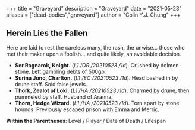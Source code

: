 +++ 
title = "Graveyard" 
description = "Graveyard" 
date = "2021-05-23" 
aliases = ["dead-bodies","graveyard"] 
author = "Colin Y.J. Chung" 
+++

## Herein Lies the Fallen

Here are laid to rest the careless many, the rash, the unwise... those who met their maker upon a foolish... and quite likely, an avoidable decision.

* **Ser Ragnarok, Knight.** (_L1 /OR /20210523 /1d_). Crushed by dolmen stone. Left gambling debts of 500gp.
* **Surina Juno, Charlton.** (_L1 /EC /20210523 /1d_). Head bashed in by drune staff. Sold false jewels.
* **Thork, Zealot of Loki.** (_L1 /HA /20210523 /1d_). Charmed by drune, then pummeled by staff. Husband of Aranna.
* **Thorn, Hedge Wizard.** (_L1 /HA /20210523 /1d_). Torn apart by stone hounds. Previously escaped prison with Emma and Merric.

**Within the Parentheses**: 
Level / Player / Date of Death / Lifespan
